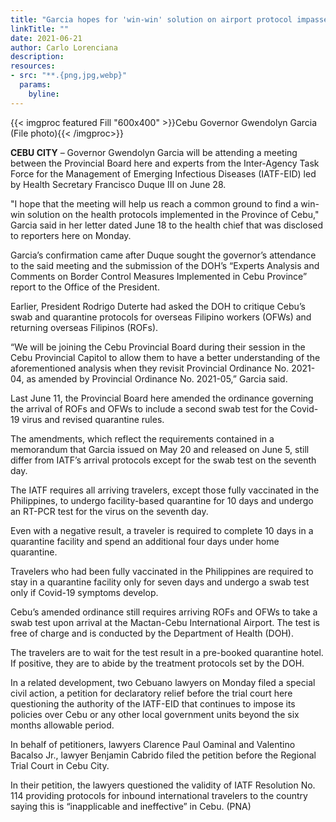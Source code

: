 ```yaml
---
title: "Garcia hopes for 'win-win' solution on airport protocol impasse"
linkTitle: ""
date: 2021-06-21
author: Carlo Lorenciana
description:
resources:
- src: "**.{png,jpg,webp}"
  params:
    byline: 
---
```

{{< imgproc featured Fill "600x400" >}}Cebu Governor Gwendolyn Garcia (File photo){{< /imgproc>}}

**CEBU CITY** – Governor Gwendolyn Garcia will be attending a meeting between the Provincial Board here and experts from the Inter-Agency Task Force for the Management of Emerging Infectious Diseases (IATF-EID) led by Health Secretary Francisco Duque III on June 28.

"I hope that the meeting will help us reach a common ground to find a win-win solution on the health protocols implemented in the Province of Cebu," Garcia said in her letter dated June 18 to the health chief that was disclosed to reporters here on Monday.

Garcia’s confirmation came after Duque sought the governor’s attendance to the said meeting and the submission of the DOH’s “Experts Analysis and Comments on Border Control Measures Implemented in Cebu Province” report to the Office of the President.

Earlier, President Rodrigo Duterte had asked the DOH to critique Cebu’s swab and quarantine protocols for overseas Filipino workers (OFWs) and returning overseas Filipinos (ROFs).

“We will be joining the Cebu Provincial Board during their session in the Cebu Provincial Capitol to allow them to have a better understanding of the aforementioned analysis when they revisit Provincial Ordinance No. 2021-04, as amended by Provincial Ordinance No. 2021-05,” Garcia said.

Last June 11, the Provincial Board here amended the ordinance governing the arrival of ROFs and OFWs to include a second swab test for the Covid-19 virus and revised quarantine rules.

The amendments, which reflect the requirements contained in a memorandum that Garcia issued on May 20 and released on June 5, still differ from IATF’s arrival protocols except for the swab test on the seventh day.

The IATF requires all arriving travelers, except those fully vaccinated in the Philippines, to undergo facility-based quarantine for 10 days and undergo an RT-PCR test for the virus on the seventh day.

Even with a negative result, a traveler is required to complete 10 days in a quarantine facility and spend an additional four days under home quarantine.

Travelers who had been fully vaccinated in the Philippines are required to stay in a quarantine facility only for seven days and undergo a swab test only if Covid-19 symptoms develop.

Cebu’s amended ordinance still requires arriving ROFs and OFWs to take a swab test upon arrival at the Mactan-Cebu International Airport. The test is free of charge and is conducted by the Department of Health (DOH).

The travelers are to wait for the test result in a pre-booked quarantine hotel. If positive, they are to abide by the treatment protocols set by the DOH.

In a related development, two Cebuano lawyers on Monday filed a special civil action, a petition for declaratory relief before the trial court here questioning the authority of the IATF-EID that continues to impose its policies over Cebu or any other local government units beyond the six months allowable period.

In behalf of petitioners, lawyers Clarence Paul Oaminal and Valentino Bacalso Jr., lawyer Benjamin Cabrido filed the petition before the Regional Trial Court in Cebu City.

In their petition, the lawyers questioned the validity of IATF Resolution No. 114 providing protocols for inbound international travelers to the country saying this is “inapplicable and ineffective” in Cebu. (PNA)